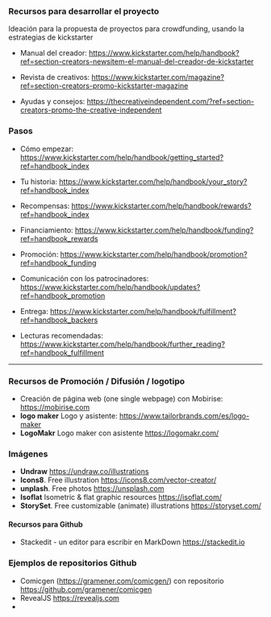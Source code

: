 
### Recursos para desarrollar el proyecto


Ideación  para la propuesta de proyectos para crowdfunding, usando la estrategias de kickstarter

* Manual del creador:  https://www.kickstarter.com/help/handbook?ref=section-creators-newsitem-el-manual-del-creador-de-kickstarter

* Revista de creativos: https://www.kickstarter.com/magazine?ref=section-creators-promo-kickstarter-magazine

* Ayudas y consejos: https://thecreativeindependent.com/?ref=section-creators-promo-the-creative-independent


### Pasos

* Cómo empezar: https://www.kickstarter.com/help/handbook/getting_started?ref=handbook_index 


* Tu historia: https://www.kickstarter.com/help/handbook/your_story?ref=handbook_index 

* Recompensas: https://www.kickstarter.com/help/handbook/rewards?ref=handbook_index 


* Financiamiento: https://www.kickstarter.com/help/handbook/funding?ref=handbook_rewards

* Promoción: https://www.kickstarter.com/help/handbook/promotion?ref=handbook_funding


* Comunicación con los patrocinadores: https://www.kickstarter.com/help/handbook/updates?ref=handbook_promotion

* Entrega: https://www.kickstarter.com/help/handbook/fulfillment?ref=handbook_backers

* Lecturas recomendadas: https://www.kickstarter.com/help/handbook/further_reading?ref=handbook_fulfillment 

----

### Recursos de Promoción / Difusión / logotipo


* Creación de página web (one single webpage) con Mobirise: https://mobirise.com
* **logo maker** Logo y asistente: https://www.tailorbrands.com/es/logo-maker
* **LogoMakr** Logo maker con asistente https://logomakr.com/





### Imágenes 

* **Undraw** https://undraw.co/illustrations
* **Icons8**. Free illustration   https://icons8.com/vector-creator/
* **unplash**. Free photos https://unsplash.com 
* **Isoflat** Isometric & flat graphic resources  https://isoflat.com/
* **StorySet**. Free customizable (animate) illustrations https://storyset.com/

#### Recursos para Github 

* Stackedit - un editor para escribir en MarkDown https://stackedit.io

### Ejemplos de repositorios Github 

* Comicgen  (https://gramener.com/comicgen/) con repositorio https://github.com/gramener/comicgen
* RevealJS https://revealjs.com 
* 


